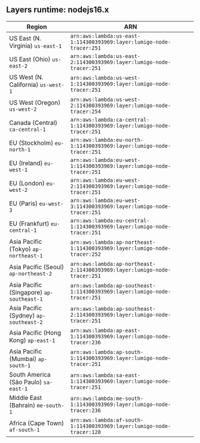 Layers runtime: nodejs16.x
----
| Region | ARN |
| --- | --- |
|US East (N. Virginia)  `us-east-1`|`arn:aws:lambda:us-east-1:114300393969:layer:lumigo-node-tracer:251`|
|US East (Ohio)  `us-east-2`|`arn:aws:lambda:us-east-2:114300393969:layer:lumigo-node-tracer:251`|
|US West (N. California)  `us-west-1`|`arn:aws:lambda:us-west-1:114300393969:layer:lumigo-node-tracer:251`|
|US West (Oregon)  `us-west-2`|`arn:aws:lambda:us-west-2:114300393969:layer:lumigo-node-tracer:254`|
|Canada (Central)  `ca-central-1`|`arn:aws:lambda:ca-central-1:114300393969:layer:lumigo-node-tracer:251`|
|EU (Stockholm)  `eu-north-1`|`arn:aws:lambda:eu-north-1:114300393969:layer:lumigo-node-tracer:251`|
|EU (Ireland)  `eu-west-1`|`arn:aws:lambda:eu-west-1:114300393969:layer:lumigo-node-tracer:251`|
|EU (London)  `eu-west-2`|`arn:aws:lambda:eu-west-2:114300393969:layer:lumigo-node-tracer:251`|
|EU (Paris)  `eu-west-3`|`arn:aws:lambda:eu-west-3:114300393969:layer:lumigo-node-tracer:251`|
|EU (Frankfurt)  `eu-central-1`|`arn:aws:lambda:eu-central-1:114300393969:layer:lumigo-node-tracer:251`|
|Asia Pacific (Tokyo)  `ap-northeast-1`|`arn:aws:lambda:ap-northeast-1:114300393969:layer:lumigo-node-tracer:252`|
|Asia Pacific (Seoul)  `ap-northeast-2`|`arn:aws:lambda:ap-northeast-2:114300393969:layer:lumigo-node-tracer:251`|
|Asia Pacific (Singapore)  `ap-southeast-1`|`arn:aws:lambda:ap-southeast-1:114300393969:layer:lumigo-node-tracer:251`|
|Asia Pacific (Sydney)  `ap-southeast-2`|`arn:aws:lambda:ap-southeast-2:114300393969:layer:lumigo-node-tracer:251`|
|Asia Pacific (Hong Kong)  `ap-east-1`|`arn:aws:lambda:ap-east-1:114300393969:layer:lumigo-node-tracer:236`|
|Asia Pacific (Mumbai)  `ap-south-1`|`arn:aws:lambda:ap-south-1:114300393969:layer:lumigo-node-tracer:251`|
|South America (São Paulo)  `sa-east-1`|`arn:aws:lambda:sa-east-1:114300393969:layer:lumigo-node-tracer:251`|
|Middle East (Bahrain)  `me-south-1`|`arn:aws:lambda:me-south-1:114300393969:layer:lumigo-node-tracer:236`|
|Africa (Cape Town)  `af-south-1`|`arn:aws:lambda:af-south-1:114300393969:layer:lumigo-node-tracer:128`|
